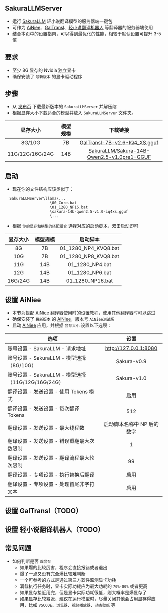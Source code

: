 ## SakuraLLMServer
- 运行 [SakuraLLM](https://github.com/SakuraLLM/SakuraLLM) 轻小说翻译模型的服务器端一键包
- 可作为 [AiNiee](https://github.com/NEKOparapa/AiNiee)、[GalTransl](https://github.com/xd2333/GalTransl)、[轻小说翻译机器人](https://books.fishhawk.top/workspace/sakura) 等翻译器的服务器端使用
- 结合本页中的设置指南，可以得到最优化的性能，相较于默认设置可提升 3-5 倍

## 要求
- 至少 8G 显存的 Nvidia 独立显卡
- 确保安装了 `最新版本` 的显卡驱动程序

## 步骤
- 从 [发布页](https://github.com/neavo/SakuraLLMServer/releases) 下载最新版本的 `SakuraLLMServer` 并解压缩
- 根据显存大小下载适合的模型并放入 `SakuraLLMServer` 文件夹。

| 显存大小         | 模型规模     | 下载链接                                                  |
|:---------------:|:-----------:|:---------------------------------------------------------:|
| 8G/10G          | 7B          | [GalTransl-7B-v2.6-IQ4_XS.gguf](https://huggingface.co/SakuraLLM/GalTransl-7B-v2.6/blob/main/GalTransl-7B-v2.6-IQ4_XS.gguf)|
| 11G/12G/16G/24G | 14B         | [SakuraLLM/Sakura-14B-Qwen2.5-v1.0pre1-GGUF](https://huggingface.co/SakuraLLM/Sakura-14B-Qwen2.5-v1.0pre1-GGUF/blob/main/sakura-14b-qwen2.5-v1.0-iq4xs.gguf) |

## 启动
- 现在你的文件结构应该类似于：
```
  SakuraLLMServer\llama\...
                    \00_Core.bat
                    \01_1280_NP16.bat
                    \sakura-14b-qwen2.5-v1.0-iq4xs.gguf
                    \...
```
- 根据 `你的显存和模型的搭配组合` 选择对应的启动脚本，双击启动即可
  
| 显存大小         | 模型规模     | 启动脚本             |
|:---------------:|:-----------:|:--------------------:|
| 8G              | 7B          | 01_1280_NP4_KVQ8.bat |
| 10G             | 7B          | 01_1280_NP8_KVQ8.bat |
| 11G             | 14B         | 01_1280_NP4.bat |
| 12G             | 14B         | 01_1280_NP6.bat |
| 16G/24G         | 14B         | 01_1280_NP16.bat |

## 设置 AiNiee 
- 本节为搭配 [AiNiee](https://github.com/NEKOparapa/AiNiee) 翻译器使用时的设置教程，使用其他翻译器时可以跳过
- 确保安装了 `最新版本` 的 [AiNiee](https://github.com/NEKOparapa/AiNiee)，版本号 `AiNiee测试版`
- 启动 [AiNiee](https://github.com/NEKOparapa/AiNiee) 应用，并根据 `显存大小` 设置以下选项：
  
| 选项 | 设置 |
|------|:----:|
| 账号设置 - SakuraLLM - 请求地址 | http://127.0.0.1:8080 |
| 账号设置 - SakuraLLM - 模型选择（8G/10G） | Sakura-v0.9 |
| 账号设置 - SakuraLLM - 模型选择（11G/12G/16G/24G） | Sakura-v1.0 |
| 翻译设置 - 发送设置 - 使用 Tokens 模式 | 启用 |
| 翻译设置 - 发送设置 - 每次翻译 Tokens | 512 |
| 翻译设置 - 发送设置 - 最大线程数 | 启动脚本名称中 NP 后的数字 |
| 翻译设置 - 发送设置 - 错误重翻最大次数限制 | 1 |
| 翻译设置 - 发送设置 - 翻译流程最大轮次限制 | 99 |
| 翻译设置 - 专项设置 - 执行替换后翻译 | 启用 |
| 翻译设置 - 专项设置 - 处理首尾非字符文本 | 启用 |

## 设置 GalTransl（TODO） 
## 设置 轻小说翻译机器人（TODO） 

## 常见问题
- 如何判断是否 `爆显存`
  - 如果爆的比较厉害，程序会直接报错或者退出
  - 爆了一点又没有完全爆比较难判断
  - 一个可参考的方式是通过第三方软件监测显卡功耗
  - 满载执行任务时，显卡实际功耗应为最大功耗的 `70%-80%` 或者更高
  - 如果显存接近用完，但是显卡实际功耗很低，则大概率是爆显存了
  - 如果显存比较紧张，建议在运行模型时，尽量关闭其他会占用显存得应用，比如 `VSCODE`、`浏览器`、`视频播放器`、`动态壁纸` 等
